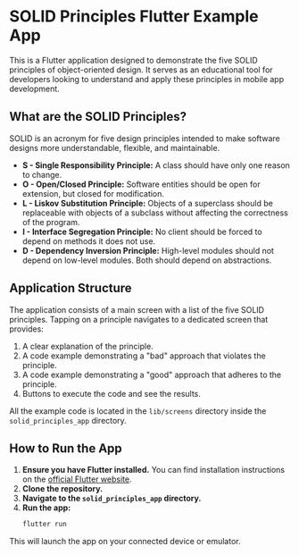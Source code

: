 # SOLID Principles Flutter Example App

This is a Flutter application designed to demonstrate the five SOLID principles of object-oriented design. It serves as an educational tool for developers looking to understand and apply these principles in mobile app development.

## What are the SOLID Principles?

SOLID is an acronym for five design principles intended to make software designs more understandable, flexible, and maintainable.

-   **S - Single Responsibility Principle:** A class should have only one reason to change.
-   **O - Open/Closed Principle:** Software entities should be open for extension, but closed for modification.
-   **L - Liskov Substitution Principle:** Objects of a superclass should be replaceable with objects of a subclass without affecting the correctness of the program.
-   **I - Interface Segregation Principle:** No client should be forced to depend on methods it does not use.
-   **D - Dependency Inversion Principle:** High-level modules should not depend on low-level modules. Both should depend on abstractions.

## Application Structure

The application consists of a main screen with a list of the five SOLID principles. Tapping on a principle navigates to a dedicated screen that provides:

1.  A clear explanation of the principle.
2.  A code example demonstrating a "bad" approach that violates the principle.
3.  A code example demonstrating a "good" approach that adheres to the principle.
4.  Buttons to execute the code and see the results.

All the example code is located in the `lib/screens` directory inside the `solid_principles_app` directory.

## How to Run the App

1.  **Ensure you have Flutter installed.** You can find installation instructions on the [official Flutter website](https://flutter.dev/docs/get-started/install).
2.  **Clone the repository.**
3.  **Navigate to the `solid_principles_app` directory.**
4.  **Run the app:**
    ```bash
    flutter run
    ```

This will launch the app on your connected device or emulator.
